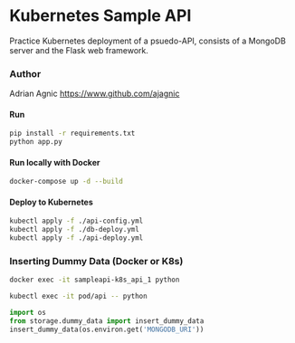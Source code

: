 # Kubernetes Sample API
Practice Kubernetes deployment of a psuedo-API, consists of a MongoDB server and the Flask web framework.

### Author
Adrian Agnic https://www.github.com/ajagnic

#### Run
```sh
pip install -r requirements.txt
python app.py
```

#### Run locally with Docker
```sh
docker-compose up -d --build
```

#### Deploy to Kubernetes
```sh
kubectl apply -f ./api-config.yml
kubectl apply -f ./db-deploy.yml
kubectl apply -f ./api-deploy.yml
```

### Inserting Dummy Data (Docker or K8s)
```sh
docker exec -it sampleapi-k8s_api_1 python
```
```sh
kubectl exec -it pod/api -- python
```
```python
import os
from storage.dummy_data import insert_dummy_data
insert_dummy_data(os.environ.get('MONGODB_URI'))
```
